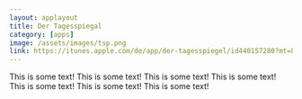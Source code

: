 ```yaml
---
layout: applayout
title: Der Tagesspiegal
category: [apps]
image: /assets/images/tsp.png
link: https://itunes.apple.com/de/app/der-tagesspiegel/id440157280?mt=8
---
```




This is some text!
This is some text!
This is some text!
This is some text!
This is some text!
This is some text!
This is some text!